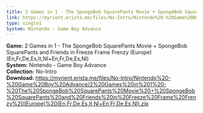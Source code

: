 ```yaml
---
title: 2 Games in 1 - The SpongeBob SquarePants Movie + SpongeBob SquarePants and Friends in Freeze Frame Frenzy (Europe) (En,Fr,De,Es,It,Nl+En,Fr,De,Es,Nl)
link: https://myrient.erista.me/files/No-Intro/Nintendo%20-%20Game%20Boy%20Advance/2%20Games%20in%201%20-%20The%20SpongeBob%20SquarePants%20Movie%20+%20SpongeBob%20SquarePants%20and%20Friends%20in%20Freeze%20Frame%20Frenzy%20(Europe)%20(En,Fr,De,Es,It,Nl+En,Fr,De,Es,Nl).zip
type: single1
System: Nintendo - Game Boy Advance
---
```

<b>Game:</b> 2 Games in 1 - The SpongeBob SquarePants Movie + SpongeBob SquarePants and Friends in Freeze Frame Frenzy (Europe) (En,Fr,De,Es,It,Nl+En,Fr,De,Es,Nl)<br>
<b>System:</b> Nintendo - Game Boy Advance<br>
<b>Collection:</b> No-Intro<br>
<b>Download:</b> https://myrient.erista.me/files/No-Intro/Nintendo%20-%20Game%20Boy%20Advance/2%20Games%20in%201%20-%20The%20SpongeBob%20SquarePants%20Movie%20+%20SpongeBob%20SquarePants%20and%20Friends%20in%20Freeze%20Frame%20Frenzy%20(Europe)%20(En,Fr,De,Es,It,Nl+En,Fr,De,Es,Nl).zip